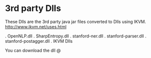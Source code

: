 # 3rd party Dlls 

These Dlls are the 3rd party java jar files converted to Dlls using IKVM.
http://www.ikvm.net/uses.html

. OpenNLP.dll
. SharpEntropy.dll
. stanford-ner.dll
. stanford-parser.dll
. stanford-postagger.dll
. IKVM Dlls


You can download the dll @

